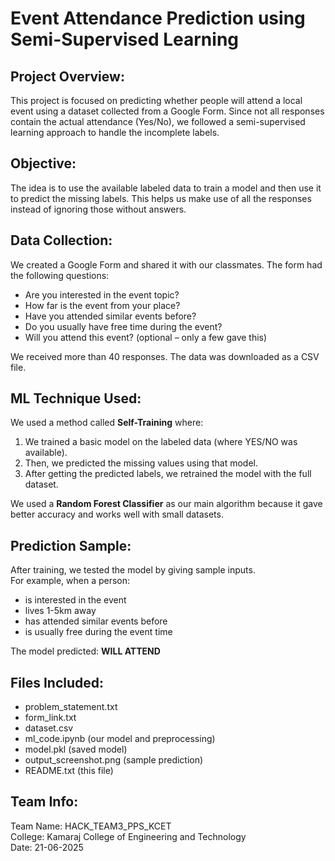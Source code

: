 # Event Attendance Prediction using Semi-Supervised Learning

## Project Overview:
This project is focused on predicting whether people will attend a local event using a dataset collected from a Google Form. Since not all responses contain the actual attendance (Yes/No), we followed a semi-supervised learning approach to handle the incomplete labels.

## Objective:
The idea is to use the available labeled data to train a model and then use it to predict the missing labels. This helps us make use of all the responses instead of ignoring those without answers.

## Data Collection:
We created a Google Form and shared it with our classmates. The form had the following questions:
- Are you interested in the event topic?
- How far is the event from your place?
- Have you attended similar events before?
- Do you usually have free time during the event?
- Will you attend this event? (optional – only a few gave this)

We received more than 40 responses. The data was downloaded as a CSV file.

## ML Technique Used:
We used a method called **Self-Training** where:
1. We trained a basic model on the labeled data (where YES/NO was available).
2. Then, we predicted the missing values using that model.
3. After getting the predicted labels, we retrained the model with the full dataset.

We used a **Random Forest Classifier** as our main algorithm because it gave better accuracy and works well with small datasets.

## Prediction Sample:
After training, we tested the model by giving sample inputs.  
For example, when a person:
- is interested in the event
- lives 1-5km away
- has attended similar events before
- is usually free during the event time

The model predicted: **WILL ATTEND**

## Files Included:
- problem_statement.txt
- form_link.txt
- dataset.csv
- ml_code.ipynb (our model and preprocessing)
- model.pkl (saved model)
- output_screenshot.png (sample prediction)
- README.txt (this file)

## Team Info:
Team Name: HACK_TEAM3_PPS_KCET  
College: Kamaraj College of Engineering and Technology  
Date: 21-06-2025

